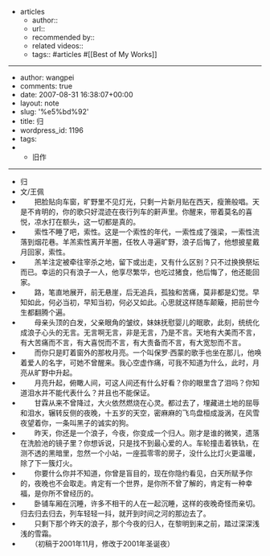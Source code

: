 - articles
    - author::
    - url::
    - recommended by:: 
    - related videos::
    - tags:: #articles #[[Best of My Works]]
- ---
- author: wangpei
- comments: true
- date: 2007-08-31 16:38:07+00:00
- layout: note
- slug: '%e5%bd%92'
- title: 归
- wordpress_id: 1196
- tags:
- - 旧作
- ---
- 归
- 文/王佩
- 　　把脸贴向车窗，旷野里不见灯光，只剩一片新月贴在西天，瘦箫般唱。天是不肯明的，你的歌只好混迹在夜行列车的鼾声里。你醒来，带着莫名的喜悦，凉水打在额头，这一切都是真的。
- 　　索性不睡了吧，索性。这是一个索性的年代，一索性成了强梁，一索性流落到烟花巷。羊羔索性离开羊圈，任牧人寻遍旷野，浪子后悔了，他想披星戴月回家，索性。
- 　　羔羊注定被牵往宰杀之地，留下或出走，又有什么区别？只不过换换祭坛而已。幸运的只有浪子一人，他享尽繁华，也吃过猪食，他后悔了，他还能回家。
- 　　路，笔直地展开，前无悬崖，后无追兵，孤独和苦痛，莫非都是幻觉。早知如此，何必当初，早知当初，何必又如此。心思就这样随车颠簸，把前世今生都翻腾个遍。
- 　　母亲头顶的白发，父亲眼角的皱纹，妹妹抚慰婴儿的眠歌，此刻，统统化成浪子心头的无言。无言啊无言，非是无言，乃是不言。天地有大美而不言，有大苦痛而不言，有大喜悦而不言，有大责备而不言，有大宽恕而不言。
- 　　而你只是盯着窗外的那枚月亮。一个叫保罗·西蒙的歌手也坐在那儿，他唤着爱人的名字，可她不曾醒来。我心空虚作痛，可我不知道为什么，此时，月亮从旷野中升起。
- 　　月亮升起，俯瞰人间，可这人间还有什么好看？你的眼里含了泪吗？你知道泪水并不能代表什么？并且也不能保证。
- 　　甘霖从来不曾降过，大火依然燃烧在心灵。都过去了，埋藏进土地的屈辱和泪水，辗转反侧的夜晚，十五岁的天空，密麻麻的飞鸟盘桓成漩涡，在风雪夜望着你，一条叫黑子的诚实的狗。
- 　　昨天，你还是一个浪子，今夜，你变成一个归人。刚才是谁的微笑，遗落在洗脸池的镜子里？你想诉说，只是找不到最心爱的人。车轮撞击着铁轨，在测不透的黑暗里，忽然一个小站，一座孤零零的房子，没什么比灯火更温暖，除了下一簇灯火。
- 　　你要什么你并不知道，你曾是盲目的，现在你隐约看见，白天所赋予你的，夜晚也不会取走。肯定有一个世界，是你所不曾了解的，肯定有一种幸福，是你所不曾经历的。
- 　　卧铺车厢在沉睡，许多不相干的人在一起沉睡，这样的夜晚奇怪而亲切。归去归去归去，列车轻轻一抖，就开到时间之河的那边去了。
- 　　只剩下那个昨天的浪子，那个今夜的归人，在黎明到来之前，踏过深深浅浅的雪霜。
- 　　（初稿于2001年11月，修改于2001年圣诞夜）
